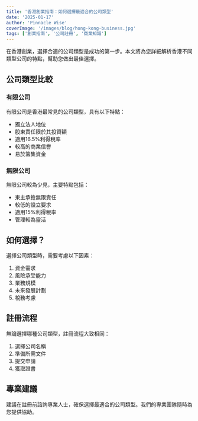 ```yaml
---
title: '香港創業指南：如何選擇最適合的公司類型'
date: '2025-01-17'
author: 'Pinnacle Wise'
coverImage: '/images/blog/hong-kong-business.jpg'
tags: ['創業指南', '公司註冊', '商業知識']
---
```


在香港創業，選擇合適的公司類型是成功的第一步。本文將為您詳細解析香港不同類型公司的特點，幫助您做出最佳選擇。

## 公司類型比較

### 有限公司

有限公司是香港最常見的公司類型，具有以下特點：

- 獨立法人地位
- 股東責任限於其投資額
- 適用16.5%利得稅率
- 較高的商業信譽
- 易於籌集資金

### 無限公司

無限公司較為少見，主要特點包括：

- 東主承擔無限責任
- 較低的設立要求
- 適用15%利得稅率
- 管理較為靈活

## 如何選擇？

選擇公司類型時，需要考慮以下因素：

1. 資金需求
2. 風險承受能力
3. 業務規模
4. 未來發展計劃
5. 稅務考慮

## 註冊流程

無論選擇哪種公司類型，註冊流程大致相同：

1. 選擇公司名稱
2. 準備所需文件
3. 提交申請
4. 獲取證書

## 專業建議

建議在註冊前諮詢專業人士，確保選擇最適合的公司類型。我們的專業團隊隨時為您提供協助。
